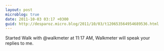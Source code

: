 ```yaml
---
layout: post
microblog: true
date: 2011-10-03 03:17 +0300
guid: http://desparoz.micro.blog/2011/10/03/t120653564954689536.html
---
```

Started Walk with @walkmeter at 11:17 AM, Walkmeter will speak your replies to me.
